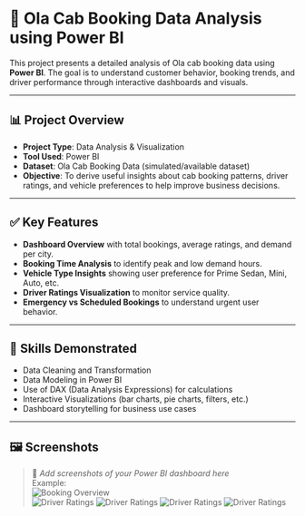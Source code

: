 # 🚖 Ola Cab Booking Data Analysis using Power BI

This project presents a detailed analysis of Ola cab booking data using **Power BI**. The goal is to understand customer behavior, booking trends, and driver performance through interactive dashboards and visuals.

---

## 📊 Project Overview

- **Project Type**: Data Analysis & Visualization  
- **Tool Used**: Power BI  
- **Dataset**: Ola Cab Booking Data (simulated/available dataset)  
- **Objective**: To derive useful insights about cab booking patterns, driver ratings, and vehicle preferences to help improve business decisions.

---

## ✅ Key Features

- **Dashboard Overview** with total bookings, average ratings, and demand per city.
- **Booking Time Analysis** to identify peak and low demand hours.
- **Vehicle Type Insights** showing user preference for Prime Sedan, Mini, Auto, etc.
- **Driver Ratings Visualization** to monitor service quality.
- **Emergency vs Scheduled Bookings** to understand urgent user behavior.

---

## 🧠 Skills Demonstrated

- Data Cleaning and Transformation  
- Data Modeling in Power BI  
- Use of DAX (Data Analysis Expressions) for calculations  
- Interactive Visualizations (bar charts, pie charts, filters, etc.)  
- Dashboard storytelling for business use cases

---

## 🖼️ Screenshots

> 📌 *Add screenshots of your Power BI dashboard here*  
> Example:  
> ![Booking Overview](images/Overall.png)  
> ![Driver Ratings](images/Vehicle_Type.png)
> ![Driver Ratings](images/Revenue.png)
> ![Driver Ratings](images/Cancellation.png)
> ![Driver Ratings](images/Rating.png)



